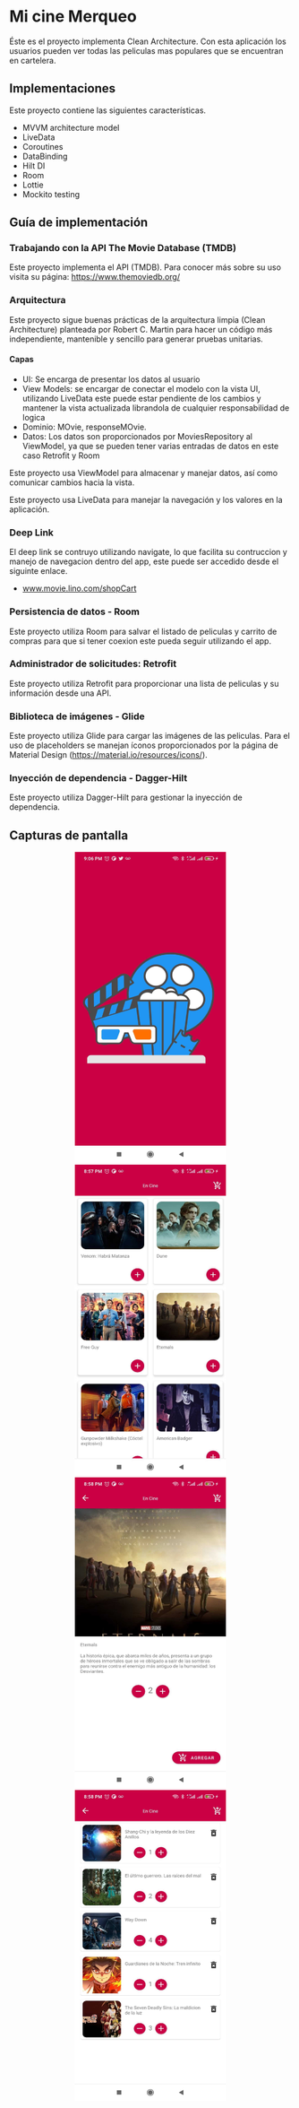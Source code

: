 # Mi cine Merqueo

Éste es el proyecto implementa Clean Architecture. Con esta aplicación los usuarios pueden ver todas las peliculas mas populares que se encuentran en cartelera. 

## Implementaciones

Este proyecto contiene las siguientes características.

- MVVM architecture model
- LiveData
- Coroutines
- DataBinding
- Hilt DI
- Room
- Lottie
- Mockito testing

## Guía de implementación

### Trabajando con la API The Movie Database (TMDB)

Este proyecto implementa el API (TMDB). Para conocer más sobre su uso visita su página: https://www.themoviedb.org/

### Arquitectura

Este proyecto sigue buenas prácticas de la arquitectura limpia (Clean Architecture) planteada por Robert C. Martin para hacer un código más independiente, 
mantenible y sencillo para generar pruebas unitarias.

#### Capas

* UI: Se encarga de presentar los datos al usuario
* View Models: se encargar de conectar el modelo con la vista UI, utilizando LiveData este puede estar pendiente de los cambios y mantener la vista actualizada librandola de cualquier 
  responsabilidad de logica
* Dominio: MOvie, responseMOvie.
* Datos: Los datos son proporcionados por MoviesRepository al ViewModel, ya que se pueden tener varias entradas de datos en este caso Retrofit y Room

Este proyecto usa ViewModel para almacenar y manejar datos, así como comunicar cambios hacia la vista.

Este proyecto usa LiveData para manejar la navegación y los valores en la aplicación.

### Deep Link

El deep link se contruyo utilizando navigate, lo que facilita su contruccion y manejo de navegacion dentro del app, este puede ser accedido desde el siguinte enlace.

* www.movie.lino.com/shopCart

### Persistencia de datos - Room

Este proyecto utiliza Room para salvar el listado de peliculas y carrito de compras para que si tener coexion este pueda seguir utilizando el app.

### Administrador de solicitudes: Retrofit

Este proyecto utiliza Retrofit para proporcionar una lista de peliculas y su información desde una API.

### Biblioteca de imágenes - Glide

Este proyecto utiliza Glide para cargar las imágenes de las peliculas. Para el uso de placeholders se manejan íconos proporcionados por la página de Material Design (https://material.io/resources/icons/).

### Inyección de dependencia - Dagger-Hilt

Este proyecto utiliza Dagger-Hilt para gestionar la inyección de dependencia.

## Capturas de pantalla

<p align="center">
  <img width="270" height="555" src="screenshots/screenshot_1.jpg">
  <img width="270" height="555" src="screenshots/screenshot_2.jpg">
  <img width="270" height="555" src="screenshots/screenshot_3.jpg">
  <img width="270" height="555" src="screenshots/screenshot_4.jpg">
</p>

